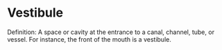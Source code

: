 # Vestibule

Definition: A space or cavity at the entrance to a canal, channel, tube, or vessel. For instance, the front of the mouth is a vestibule.